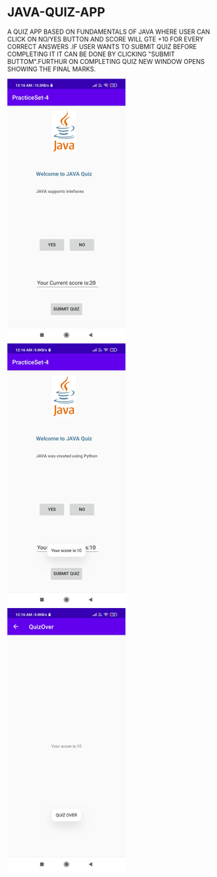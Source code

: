 # JAVA-QUIZ-APP
A QUIZ APP BASED ON FUNDAMENTALS OF JAVA WHERE USER CAN CLICK ON NO/YES BUTTON AND SCORE WILL GTE +10 FOR EVERY CORRECT ANSWERS .IF USER WANTS TO SUBMIT QUIZ BEFORE COMPLETING IT IT CAN BE DONE BY CLICKING "SUBMIT BUTTOM".FURTHUR ON COMPLETING QUIZ NEW WINDOW OPENS SHOWING THE FINAL MARKS.

<p float="left">
<img src="images/ss1.jpg" height=600>

<img  src="images/ss2.jpg" height=600>

<img  src="images/ss3.jpg" height=600>
</p>
